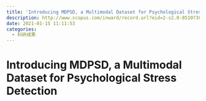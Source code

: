 ```yaml
---
title: 'Introducing MDPSD, a Multimodal Dataset for Psychological Stress Detection'
description: http://www.scopus.com/inward/record.url?eid=2-s2.0-85107300690&partnerID=MN8TOARS
date: 2021-01-15 11:11:53
categories:
  - 科研成果
---
```


# Introducing MDPSD, a Multimodal Dataset for Psychological Stress Detection